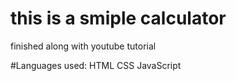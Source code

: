 # this is a smiple calculator
finished along with youtube tutorial

#Languages used:
HTML
CSS JavaScript
